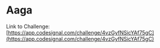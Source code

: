 # Aaga

Link to Challenge: [https://app.codesignal.com/challenge/4vzGyfNSicYAf75gC](https://app.codesignal.com/challenge/4vzGyfNSicYAf75gC)